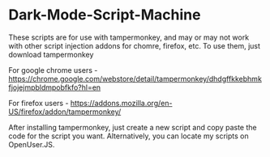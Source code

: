 # Dark-Mode-Script-Machine

These scripts are for use with tampermonkey, and may or may not work with other script injection addons for chomre, firefox, etc. 
To use them, just download tampermonkey 

For google chrome users - <https://chrome.google.com/webstore/detail/tampermonkey/dhdgffkkebhmkfjojejmpbldmpobfkfo?hl=en>

For firefox users - <https://addons.mozilla.org/en-US/firefox/addon/tampermonkey/>

After installing tampermonkey, just create a new script and copy paste the code for the script you want. Alternatively, you can locate my scripts on OpenUser.JS.
